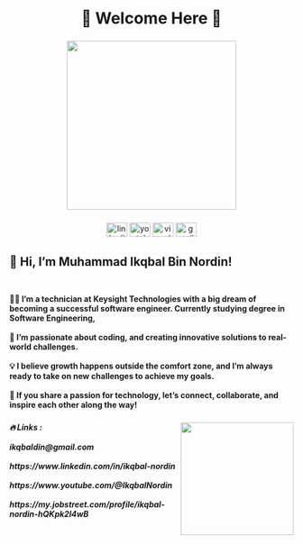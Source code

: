 <h1 align="center">🌟 Welcome Here 🌟

###

<div align="center">
  <img height="300" src="https://media0.giphy.com/media/v1.Y2lkPTc5MGI3NjExbmdoc2RhM3pwNmU2Z25oMDl6ZmlqMWpmdXNnY282ZGJnYjgycW12biZlcD12MV9pbnRlcm5hbF9naWZfYnlfaWQmY3Q9Zw/Y4ak9Ki2GZCbJxAnJD/giphy.gif"  />
</div>

###

<div align="center">
  <img src="https://raw.githubusercontent.com/maurodesouza/profile-readme-generator/master/src/assets/icons/social/linkedin/default.svg" width="37" height="25" alt="linkedin logo"  />
  <img src="https://raw.githubusercontent.com/maurodesouza/profile-readme-generator/master/src/assets/icons/social/youtube/default.svg" width="37" height="25" alt="youtube logo"  />
  <img src="https://raw.githubusercontent.com/maurodesouza/profile-readme-generator/master/src/assets/icons/social/visualstudio/default.svg" width="37" height="25" alt="visualstudio logo"  />
  <img src="https://raw.githubusercontent.com/maurodesouza/profile-readme-generator/master/src/assets/icons/social/gmail/default.svg" width="37" height="25" alt="gmail logo"  />
</div>

###

<h2 align="left">👋 Hi, I’m Muhammad Ikqbal Bin Nordin!<br><br>

<h4 align="left">👨‍💻 I’m a technician at Keysight Technologies with a big dream of becoming a successful software engineer. Currently studying degree in Software Engineering,<br><br>🌟 I’m passionate about coding, and creating innovative solutions to real-world challenges.<br><br>💡 I believe growth happens outside the comfort zone, and I’m always ready to take on new challenges to achieve my goals.<br><br>🚀 If you share a passion for technology, let’s connect, collaborate, and inspire each other along the way!</h4>

###

<img align="right" height="200" src="https://media2.giphy.com/media/v1.Y2lkPTc5MGI3NjExcW1oajE0eTAxbG9vYXc0a21jNHN4M2V0YzFmdmRvaWJjOHB6MWQxdyZlcD12MV9pbnRlcm5hbF9naWZfYnlfaWQmY3Q9Zw/kBa3lyXcK5pcOJDUkW/giphy.gif"  />

###

<h5 align="left">🔥   Links :<br> <br>ikqbaldin@gmail.com<br><br> https://www.linkedin.com/in/ikqbal-nordin<br><br> https://www.youtube.com/@IkqbalNordin<br><br> https://my.jobstreet.com/profile/ikqbal-nordin-hQKpk2l4wB</h5>

###

